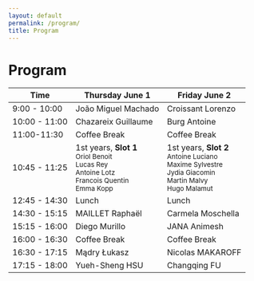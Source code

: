 ```yaml
---
layout: default
permalink: /program/
title: Program
---
```


<!-- # TBD -->

# Program

<table class="table table-striped">
    <thead>
    <tr>
        <th scope="col">Time</th>
        <th scope="col">Thursday June 1</th>
        <th scope="col">Friday June 2</th>
    </tr>
    </thead>
    <tbody>
    <tr>
        <td>9:00 - 10:00</td>
        <td>João Miguel Machado</td>
        <td>Croissant Lorenzo</td>
    </tr>
    <tr>
        <td>10:00 - 11:00</td>
        <td>Chazareix Guillaume</td>
        <td>Burg Antoine</td>
    </tr>
    <tr>
        <td>11:00-11:30</td>
        <td>Coffee Break</td>
        <td>Coffee Break</td>
    </tr>
    <tr>
        <td>10:45 - 11:25</td>
        <td>1st years, <strong>Slot 1</strong>
        <br/><small>Oriol Benoit</small>
        <br/><small>Lucas Rey</small>
        <br/><small>Antoine Lotz</small>
        <br/><small>Francois Quentin</small>
        <br/><small>Emma Kopp</small>
        </td>
        <td>1st years, <strong>Slot 2</strong>
        <br/><small>Antoine Luciano</small>
        <br/><small>Maxime Sylvestre</small>
        <br/><small>Jydia Giacomin</small>
        <br/><small>Martin Malvy</small>
        <br/><small>Hugo Malamut</small>
        </td>
    </tr>
    <tr>
        <td>12:45 - 14:30</td>
        <td>Lunch</td>
        <td>Lunch</td>
    </tr>
    <tr>
        <td>14:30 - 15:15</td>
        <td>MAILLET Raphaël</td>
        <td>Carmela Moschella</td>
    </tr>
    <tr>
        <td>15:15 - 16:00</td>
        <td>Diego Murillo</td>
        <td>JANA Animesh</td>
    </tr>
    <tr>
        <td>16:00 - 16:30</td>
        <td>Coffee Break</td>
        <td>Coffee Break</td>
    </tr>
    <tr>
        <td>16:30 - 17:15</td>
        <td>Mądry Łukasz</td>
        <td>Nicolas MAKAROFF</td>
    </tr>
    <tr>
        <td>17:15 - 18:00</td>
        <td>Yueh-Sheng HSU</td>
        <td>Changqing FU</td>
    </tr>
    </tbody>
</table>
